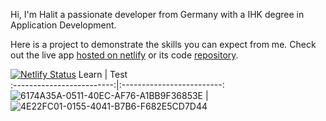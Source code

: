 Hi, I'm Halit a passionate developer from Germany with a IHK degree in Application Development.

Here is a project to demonstrate the skills you can expect from me. Check out the live app [hosted on netlify](https://memlingo.netlify.app/vocabs) or its code [repository](https://github.com/halitfirat/vocab).

[![Netlify Status](https://api.netlify.com/api/v1/badges/cb0e59a0-c33e-4f81-912b-c16d7b1db9ab/deploy-status)](https://app.netlify.com/sites/memlingo/deploys)
Learn                      |  Test                     
:-------------------------:|:-------------------------:
![6174A35A-0511-40EC-AF76-A1BB9F36853E](https://github.com/user-attachments/assets/8df9c7a5-d8bf-46ca-a54e-1bb2f131afa7)  |  ![4E22FC01-0155-4041-B7B6-F682E5CD7D44](https://github.com/user-attachments/assets/086e59ae-a826-470b-b402-0c1efedf5f66)

